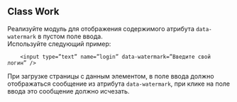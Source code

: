 ## Class Work

Реализуйте модуль для отображения содержимого атрибута ``` data-watermark ``` в пустом поле ввода.  
Используйте следующий пример:

        <input type=”text” name=”login” data-watermark=”Введите свой логин” /> 

При загрузке страницы с данным элементом, в поле ввода должно отображаться сообщение из атрибута ``` data-watermark ```, 
при клике на поле ввода это сообщение должно исчезать. 
